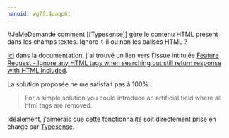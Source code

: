 ```yaml
---
nanoid: wg7fi4uaqp6t
---
```

#JeMeDemande comment [[Typesense]] gère le contenu HTML présent dans les champs textes. Ignore-t-il ou non les balises HTML ?

[Ici](https://typesense.org/docs/guide/tips-for-searching-common-types-of-data.html#html-content) dans la documentation, j'ai trouvé un lien vers l'issue intitulée [Feature Request - Ignore any HTML tags when searching but still return response with HTML included](https://github.com/typesense/typesense/issues/265).

La solution proposée ne me satisfait pas à 100% :

> For a simple solution you could introduce an artificial field where all html tags are removed.

Idéalement, j'aimerais que cette fonctionnalité soit directement prise en charge par [Typesense](https://typesense.org).
